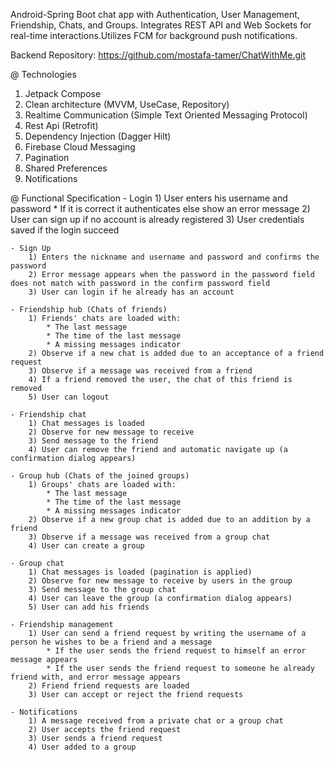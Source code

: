 Android-Spring Boot chat app with Authentication, User Management, Friendship, Chats, and Groups.
Integrates REST API and Web Sockets for real-time interactions.Utilizes FCM for background push notifications.

Backend Repository: https://github.com/mostafa-tamer/ChatWithMe.git

@ Technologies
  1) Jetpack Compose
  2) Clean architecture (MVVM, UseCase, Repository)
  3) Realtime Communication (Simple Text Oriented Messaging Protocol)
  4) Rest Api (Retrofit)
  5) Dependency Injection (Dagger Hilt)
  6) Firebase Cloud Messaging
  7) Pagination
  8) Shared Preferences
  9) Notifications

@ Functional Specification
    - Login
        1) User enters his username and password
            * If it is correct it authenticates else show an error message
        2) User can sign up if no account is already registered
        3) User credentials saved if the login succeed     

    - Sign Up
        1) Enters the nickname and username and password and confirms the password
        2) Error message appears when the password in the password field does not match with password in the confirm password field
        3) User can login if he already has an account

    - Friendship hub (Chats of friends)
        1) Friends' chats are loaded with:
            * The last message
            * The time of the last message
            * A missing messages indicator
        2) Observe if a new chat is added due to an acceptance of a friend request
        3) Observe if a message was received from a friend
        4) If a friend removed the user, the chat of this friend is removed
        5) User can logout

    - Friendship chat
        1) Chat messages is loaded
        2) Observe for new message to receive
        3) Send message to the friend
        4) User can remove the friend and automatic navigate up (a confirmation dialog appears)

    - Group hub (Chats of the joined groups)
        1) Groups' chats are loaded with:
            * The last message
            * The time of the last message
            * A missing messages indicator
        2) Observe if a new group chat is added due to an addition by a friend
        3) Observe if a message was received from a group chat
        4) User can create a group

    - Group chat
        1) Chat messages is loaded (pagination is applied)
        2) Observe for new message to receive by users in the group
        3) Send message to the group chat
        4) User can leave the group (a confirmation dialog appears)
        5) User can add his friends
        
    - Friendship management
        1) User can send a friend request by writing the username of a person he wishes to be a friend and a message
            * If the user sends the friend request to himself an error message appears
            * If the user sends the friend request to someone he already friend with, and error message appears
        2) Friend friend requests are loaded
        3) User can accept or reject the friend requests

    - Notifications
        1) A message received from a private chat or a group chat
        2) User accepts the friend request
        3) User sends a friend request
        4) User added to a group
